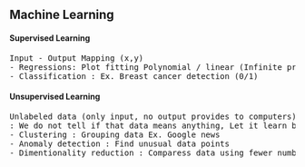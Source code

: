 ## Machine Learning

#### Supervised Learning
<pre>
Input - Output Mapping (x,y)
- Regressions: Plot fitting Polynomial / linear (Infinite predictions4)
- Classification : Ex. Breast cancer detection (0/1)
</pre>

#### Unsupervised Learning
<pre>
Unlabeled data (only input, no output provides to computers)
: We do not tell if that data means anything, Let it learn by itself
- Clustering : Grouping data Ex. Google news
- Anomaly detection : Find unusual data points
- Dimentionality reduction : Comparess data using fewer numbers
</pre>
